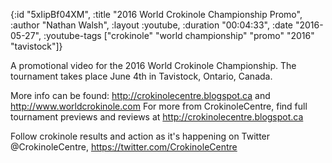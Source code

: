 {:id "5xIipBf04XM",
 :title "2016 World Crokinole Championship Promo",
 :author "Nathan Walsh",
 :layout :youtube,
 :duration "00:04:33",
 :date "2016-05-27",
 :youtube-tags
 ["crokinole" "world championship" "promo" "2016" "tavistock"]}


A promotional video for the 2016 World Crokinole Championship. The tournament takes place June 4th in Tavistock, Ontario, Canada.

More info can be found: http://crokinolecentre.blogspot.ca and http://www.worldcrokinole.com For more from CrokinoleCentre, find full tournament previews and reviews at http://crokinolecentre.blogspot.ca

Follow crokinole results and action as it's happening on Twitter @CrokinoleCentre, https://twitter.com/CrokinoleCentre
